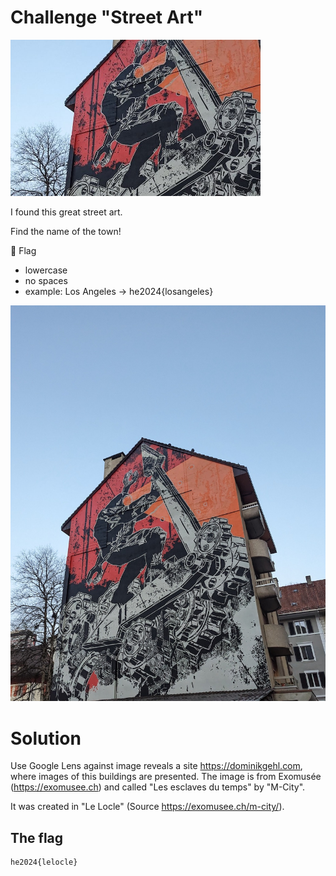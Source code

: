 # Challenge "Street Art"
<img src="banner.png" width="400px" alt="Banner Image" />

I found this great street art.

Find the name of the town!

🚩 Flag

- lowercase
- no spaces
- example: Los Angeles -> he2024{losangeles}

![streetart.jpg](streetart.jpg)

# Solution
Use Google Lens against image reveals a site https://dominikgehl.com, where images of this buildings are presented. The image is from Exomusée (https://exomusee.ch) and called "Les esclaves du temps" by "M-City".

It was created in "Le Locle" (Source https://exomusee.ch/m-city/).


## The flag
    he2024{lelocle}
